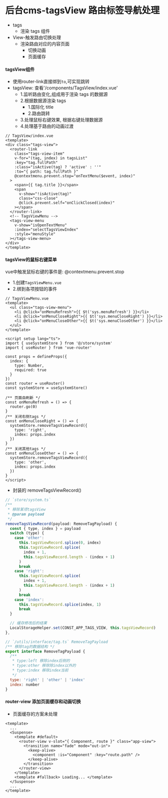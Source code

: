 # 后台cms-tagsView 路由标签导航处理
- tags
  - 渲染 tags 组件
- View-触发路由切换处理
  - 渲染路由对应的内容页面
    - 切换动画
    - 页面缓存




#### tagsView组件
- 使用router-link直接绑到`to`,可实现跳转
- tagsView: 查看'/components/TagsView/index.vue'
  - 1.监听路由变化,组成用于渲染 tags 的数据源
  - 2.根据数据源渲染 tags
    + 1.国际化 title
    + 2.路由跳转
  - 3.处理鼠标右键效果, 根据右键处理数据源
  - 4.处理基于路由的动画过渡
```vue
// TagsView/index.vue
<template>
<div class="tags-view">
  <router-link
    class="tags-view-item"
    v-for="(tag, index) in tagsList"
    :key="tag.fullPath"
    :class="isActive(tag) ? 'active' : ''"
    :to="{ path: tag.fullPath }"
    @contextmenu.prevent.stop="onTextMenu($event, index)"
  >
    <span>{{ tag.title }}</span>
    <span
      v-show="!isActive(tag)"
      class="css-close"
      @click.prevent.self="onClickClosed(index)"
    ></span>
  </router-link>
  <!-- TagsViewMenu -->
  <tags-view-menu
    v-show="isOpenTextMenu"
    :index="selectTagsViewIndex"
    :style="menuStyle"
  ></tags-view-menu>
</div>
</template>
```


#### tagsView的鼠标右键菜单
vue中触发鼠标右键的事件是: @contextmenu.prevent.stop
- 1.创建`TagsViewMenu.vue`
- 2.绑到各项按钮的事件
```vue
// TagsViewMenu.vue
<template>
  <ul class="tags-view-menu">
    <li @click="onMenuRefresh">{{ $t('sys.menuRefresh') }}</li>
    <li @click="onMenuCloseRight">{{ $t('sys.menuCloseRight') }}</li>
    <li @click="onMenuCloseOther">{{ $t('sys.menuCloseOther') }}</li>
  </ul>
</template>

<script setup lang="ts">
import { useSystemStore } from '@/store/system'
import { useRouter } from 'vue-router'

const props = defineProps({
  index: {
    type: Number,
    required: true
  }
})
const router = useRouter()
const systemStore = useSystemStore()

/** 页面自刷新 */
const onMenuRefresh = () => {
  router.go(0)
}
/** 关闭右侧tags */
const onMenuCloseRight = () => {
  systemStore.removeTagsViewRecord({
    type: 'right',
    index: props.index
  })
}
/** 关闭其他tags */
const onMenuCloseOther = () => {
  systemStore.removeTagsViewRecord({
    type: 'other',
    index: props.index
  })
}
</script>
```

- 封装的 removeTagsViewRecord()
```javascript
// `store/system.ts`
/**
 * 移除某项tagsView
 * @param payload
 */
removeTagsViewRecord(payload: RemoveTagPayload) {
  const { type, index } = payload
  switch (type) {
    case 'other':
      this.tagsViewRecord.splice(0, index)
      this.tagsViewRecord.splice(
        index + 1,
        this.tagsViewRecord.length - (index + 1)
      )
      break
    case 'right':
      this.tagsViewRecord.splice(
        index + 1,
        this.tagsViewRecord.length - (index + 1)
      )
      break
    case 'index':
      this.tagsViewRecord.splice(index, 1)
      break
  }

  // 缓存修改后的结果
  LocalStorageHelper.set(CONST_APP_TAGS_VIEW, this.tagsViewRecord)
},

// `/utils/interface/tag.ts` RemoveTagPayload
/** 移除tag的数据结构 */
export interface RemoveTagPayload {
  /**
   * type:left 移除index后侧的
   * type:other 移除除index以外的
   * type:index 移除index当前
   */
  type: 'right' | 'other' | 'index'
  index: number
}
```



#### router-view 添加页面缓存和动画切换
- 页面缓存的方案未处理
```vue
<template>
  ...
  <Suspense>
    <template #default>
      <router-view v-slot="{ Component, route }" class="app-view">
        <transition name="fade" mode="out-in">
          <keep-alive>
            <component :is="Component" :key="route.path" />
          </keep-alive>
        </transition>
      </router-view>
    </template>
    <template #fallback> Loading... </template>
  </Suspense>
  ...
</template>
```
